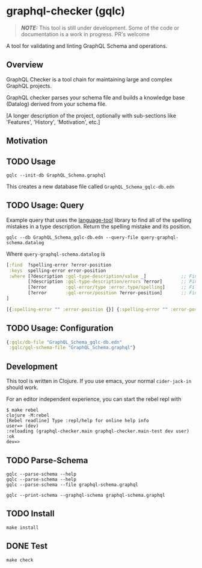 # graphql-checker (gqlc)

> **_NOTE:_** This tool is still under development. Some of the code
> or documentation is a work in progress. PR's welcome

A tool for validating and linting GraphQL Schema and operations.

## Overview

GraphQL Checker is a tool chain for maintaining large and complex
GraphQL projects.

GraphQL checker parses your schema file and builds a knowledge base
(Datalog) derived from your schema file.


[A longer description of the project, optionally with sub-sections like
'Features', 'History', 'Motivation', etc.]

## Motivation


## TODO Usage

```shell
gqlc --init-db GraphQL_Schema.graphql
```
This creates a new database file called `GraphQL_Schema_gqlc-db.edn`

## TODO Usage: Query

Example query that uses the [language-tool](https://dev.languagetool.org/java-api.html) library to find all of the
spelling mistakes in a type description. Return the spelling mistake
and its position.

```shell
gqlc --db GraphQL_Schema_gqlc-db.edn --query-file query-graphql-schema.datalog
```
Where `query-graphql-schema.datalog` is

```clojure
[:find  ?spelling-error ?error-position
 :keys  spelling-error error-position
 :where [?description :gql-type-description/value _]             ;; Find all of the type descriptions in your graphql schema
        [?description :gql-type-description/errors ?error]       ;; Find all of the errors associated with a description
        [?error       :gql-error/type :error.type/spelling]      ;; Filter all of the error to the spelling
        [?error       :gql-error/position ?error-position]       ;; Find the original character position of the spelling error
]
```

```clojure
[{:spelling-error "" :error-position {}] {:spelling-error "" :error-position {}}]
```

## TODO Usage: Configuration

```clojure
{:gqlc/db-file "GraphQL_Schema_gqlc-db.edn"
 :gqlc/gql-schema-file "GraphQL_Schema.graphql"}
```

## Development

This tool is written in Clojure. If you use emacs, your normal
`cider-jack-in` should work.

For an editor independent experience, you can start the rebel repl
with

```shell
$ make rebel
clojure -M:rebel
[Rebel readline] Type :repl/help for online help info
user=> (dev)
:reloading (graphql-checker.main graphql-checker.main-test dev user)
:ok
dev=>
```

## TODO Parse-Schema

```shell
gqlc --parse-schema --help
gqlc --parse-schema --help
gqlc --parse-schema --file graphql-schema.graphql

gqlc --print-schema --graphql-schema graphql-schema.graphql
```

## TODO Install

```shell
make install
```

## DONE Test

```shell
make check
```
